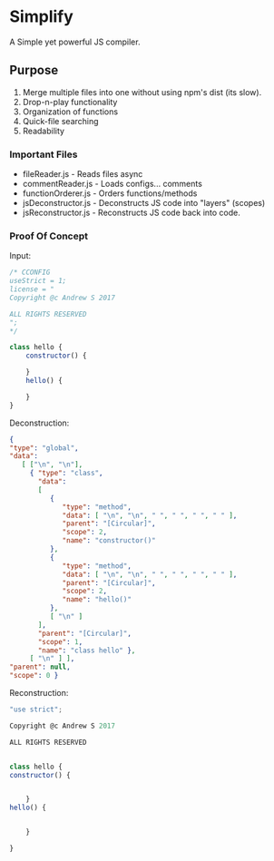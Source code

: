 # Simplify
A Simple yet powerful JS compiler.

## Purpose

1. Merge multiple files into one without using npm's dist (its slow).
2. Drop-n-play functionality
3. Organization of functions
4. Quick-file searching
5. Readability

### Important Files

* fileReader.js - Reads files async
* commentReader.js - Loads configs... comments
* functionOrderer.js - Orders functions/methods
* jsDeconstructor.js - Deconstructs JS code into "layers" (scopes)
* jsReconstructor.js - Reconstructs JS code back into code.

### Proof Of Concept

Input:

```js
/* CCONFIG
useStrict = 1;
license = "
Copyright @c Andrew S 2017

ALL RIGHTS RESERVED
";
*/

class hello {
    constructor() {

    }
    hello() {

    }
}
```

Deconstruction:

```json
{ 
"type": "global",
"data": 
   [ ["\n", "\n"],
     { "type": "class",
       "data": 
       [ 
          { 
             "type": "method",
             "data": [ "\n", "\n", " ", " ", " ", " " ],
             "parent": "[Circular]",
             "scope": 2,
             "name": "constructor()"
          },
          { 
             "type": "method",
             "data": [ "\n", "\n", " ", " ", " ", " " ],
             "parent": "[Circular]",
             "scope": 2,
             "name": "hello()" 
          },
          [ "\n" ] 
       ],
       "parent": "[Circular]",
       "scope": 1,
       "name": "class hello" },
     [ "\n" ] ],
"parent": null,
"scope": 0 }
```

Reconstruction:

```js
"use strict";

Copyright @c Andrew S 2017

ALL RIGHTS RESERVED


class hello {
constructor() {


    }
hello() {


    }

}

```